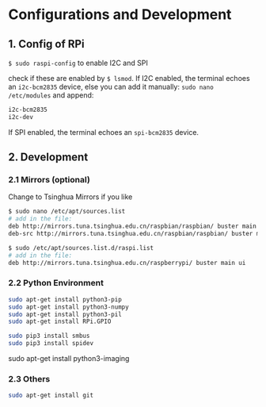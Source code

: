 # Configurations and Development
## 1. Config of RPi
`$ sudo raspi-config` to enable I2C and SPI

check if these are enabled by `$ lsmod`. If I2C enabled, the terminal echoes an `i2c-bcm2835` device, else you can add it manually: `sudo nano /etc/modules` and append:

```sh
i2c-bcm2835
i2c-dev
```

If SPI enabled, the terminal echoes an `spi-bcm2835` device.

## 2. Development
### 2.1 Mirrors (optional)
Change to Tsinghua Mirrors if you like

```sh
$ sudo nano /etc/apt/sources.list
# add in the file:
deb http://mirrors.tuna.tsinghua.edu.cn/raspbian/raspbian/ buster main non-free contrib rpi
deb-src http://mirrors.tuna.tsinghua.edu.cn/raspbian/raspbian/ buster main non-free contrib rpi

$ sudo /etc/apt/sources.list.d/raspi.list
# add in the file:
deb http://mirrors.tuna.tsinghua.edu.cn/raspberrypi/ buster main ui
```

### 2.2 Python Environment

```sh
sudo apt-get install python3-pip
sudo apt-get install python3-numpy
sudo apt-get install python3-pil
sudo apt-get install RPi.GPIO

sudo pip3 install smbus
sudo pip3 install spidev
```

sudo apt-get install python3-imaging

### 2.3 Others

```sh
sudo apt-get install git
```
<!--stackedit_data:
eyJoaXN0b3J5IjpbLTUzNDQ2NzgwMCw3NTk5MDA0NDAsMTk1OT
I5NDcxNywzNzAwMTg4OSwyMTA2NDAwMTMsLTE1MjUyMDg0MTcs
MTYxNDUwNjYyOSwtMjM2MDczNTUwLC0xNjMwMDcwMjIsMTgwOT
M0MDgyOCwxOTgyMjA0MTAxLDE1OTgzNjEyNDEsMTU5NzAxNTcy
NiwxMTg3ODk5MDAyLDkxNjUxNTc1MiwtMzQ5NjM5MzMwLDg0ND
cyMjc2NSwxMDE4MDkxNDU5XX0=
-->